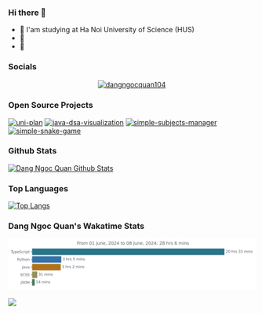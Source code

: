 ### Hi there 👋

- 📖 I'am studying at Ha Noi University of Science (HUS)
- 🌱 
- 💬 


### Socials

<p align="center">
<a href="https://twitter.com/dangngocquan104" target="blank"><img align="center" src="https://raw.githubusercontent.com/rahuldkjain/github-profile-readme-generator/master/src/images/icons/Social/twitter.svg" alt="dangngocquan104" height="30" width="40" /></a>
<!-- <a href="https://fb.com/dangngocquan104" target="blank"><img align="center" src="https://raw.githubusercontent.com/rahuldkjain/github-profile-readme-generator/master/src/images/icons/Social/facebook.svg" alt="dangngocquan104" height="30" width="40" /></a> -->
<!-- <a href="https://www.leetcode.com/dangngocquan104" target="blank"><img align="center" src="https://raw.githubusercontent.com/rahuldkjain/github-profile-readme-generator/master/src/images/icons/Social/leet-code.svg" alt="dangngocquan104" height="30" width="40" /></a> -->
</p>





### Open Source Projects

 <!-- [![tech-shop](https://github-readme-stats.vercel.app/api/pin/?username=dangngocquan&repo=tech-shop&theme=midnight-purple)](https://github.com/dangngocquan/tech-shop) -->
 [![uni-plan](https://github-readme-stats.vercel.app/api/pin/?username=dangngocquan&repo=uni-plan&theme=midnight-purple)](https://github.com/dangngocquan/uni-plan)
 [![java-dsa-visualization](https://github-readme-stats.vercel.app/api/pin/?username=dangngocquan&repo=java-dsa-visualization&theme=midnight-purple)](https://github.com/dangngocquan/java-dsa-visualization)
 [![simple-subjects-manager](https://github-readme-stats.vercel.app/api/pin/?username=dangngocquan&repo=simple_subjects_manager&theme=midnight-purple)](https://github.com/dangngocquan/simple_subjects_manager)
 [![simple-snake-game](https://github-readme-stats.vercel.app/api/pin/?username=dangngocquan&repo=SimpleSnakeGame&theme=midnight-purple)](https://github.com/dangngocquan/SimpleSnakeGame)



### Github Stats
[![Dang Ngoc Quan Github Stats](https://github-readme-stats.vercel.app/api?username=dangngocquan&count_private=true&theme=chartreuse-dark&show_icons=true)](https://github.com/dangngocquan)


### Top Languages
[![Top Langs](https://github-readme-stats.vercel.app/api/top-langs/?username=dangngocquan&langs_count=16&theme=midnight-purple)](https://github.com/dangngocquan)


### Dang Ngoc Quan's Wakatime Stats
<img
  src="https://github.com/dangngocquan/dangngocquan/blob/master/images/stat.svg"
  alt="Dang Ngoc Quan's Wakatime Stats"
/>

[![](https://komarev.com/ghpvc/?username=dangngocquan&color=brightgreen&style=plastic)](https://github.com/dangngocquan)
